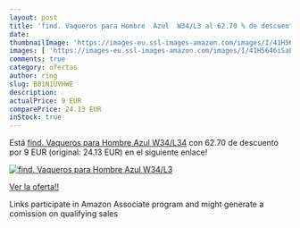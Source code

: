 ```yaml
---
layout: post
title: 'find. Vaqueros para Hombre  Azul  W34/L3 al 62.70 % de descuento'
date: 
thumbnailImage: 'https://images-eu.ssl-images-amazon.com/images/I/41H5646iSaL._SL200_.jpg'
images: [ 'https://images-eu.ssl-images-amazon.com/images/I/41H5646iSaL._SL200_.jpg' ]
comments: true
category: ofertas
author: ring
slug: B01N1UVHWE
description:
actualPrice: 9 EUR
comparePrice: 24.13 EUR
inStock: true
---
```


Está [find. Vaqueros para Hombre  Azul  W34/L34](https://www.amazon.es/dp/B01N1UVHWE/?tag=tolees-21) con 62.70 de descuento por 9 EUR (original: 24.13 EUR) en el siguiente enlace!

[![find. Vaqueros para Hombre  Azul  W34/L3](https://images-eu.ssl-images-amazon.com/images/I/41H5646iSaL._SL200_.jpg)](https://www.amazon.es/dp/B01N1UVHWE/?tag=tolees-21)

[Ver la oferta!!](https://www.amazon.es/dp/B01N1UVHWE/?tag=tolees-21)

Links participate in Amazon Associate program and might generate a comission on qualifying sales


